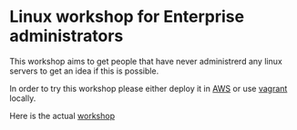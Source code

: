 # Linux workshop for Enterprise administrators

This workshop aims to get people that have never administrerd any linux servers to get an idea if this is possible.

In order to try this workshop please either deploy it in [AWS](content/aws.md) or use [vagrant](content/vagrant.md) locally.

Here is the actual [workshop](thews.md)